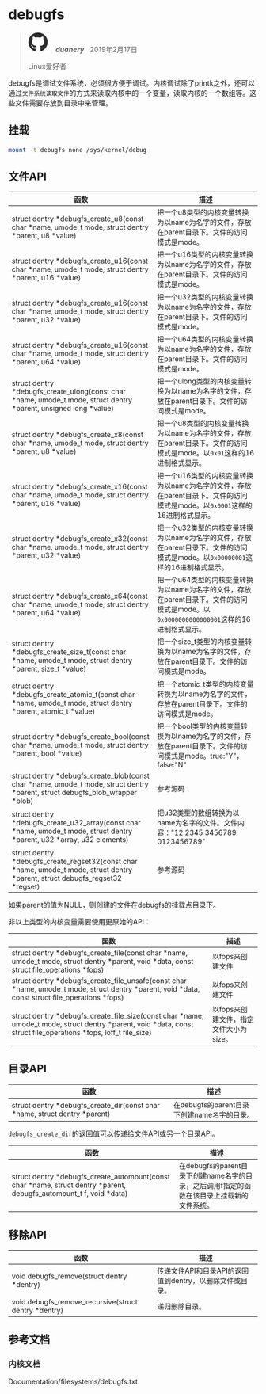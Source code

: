 # debugfs

> [![40](https://github.com/duanery/picture/blob/master/github/github_black_40px.png)](https://duanery.github.io)
> &nbsp;&nbsp;
> ***duanery*** &nbsp;
> 2019年2月17日
> 
> Linux爱好者

debugfs是调试文件系统，必须很方便于调试。内核调试除了printk之外，还可以通过`文件系统读取文件`的方式来读取内核中的一个变量，读取内核的一个数组等。这些文件需要存放到目录中来管理。

## 挂载

```bash
mount -t debugfs none /sys/kernel/debug
```

## 文件API

| 函数                                                         | 描述                                                         |
| ------------------------------------------------------------ | ------------------------------------------------------------ |
| struct dentry *debugfs_create_u8(const char *name, umode_t mode, struct dentry *parent, u8 *value) | 把一个u8类型的内核变量转换为以name为名字的文件，存放在parent目录下。文件的访问模式是mode。 |
| struct dentry *debugfs_create_u16(const char *name, umode_t mode, struct dentry *parent, u16 *value) | 把一个u16类型的内核变量转换为以name为名字的文件，存放在parent目录下。文件的访问模式是mode。 |
| struct dentry *debugfs_create_u16(const char *name, umode_t mode, struct dentry *parent, u32 *value) | 把一个u32类型的内核变量转换为以name为名字的文件，存放在parent目录下。文件的访问模式是mode。 |
| struct dentry *debugfs_create_u16(const char *name, umode_t mode, struct dentry *parent, u64 *value) | 把一个u64类型的内核变量转换为以name为名字的文件，存放在parent目录下。文件的访问模式是mode。 |
| struct dentry *debugfs_create_ulong(const char *name, umode_t mode, struct dentry *parent, unsigned long *value) | 把一个ulong类型的内核变量转换为以name为名字的文件，存放在parent目录下。文件的访问模式是mode。 |
| struct dentry *debugfs_create_x8(const char *name, umode_t mode, struct dentry *parent, u8 *value) | 把一个u8类型的内核变量转换为以name为名字的文件，存放在parent目录下。文件的访问模式是mode。以`0x01`这样的16进制格式显示。 |
| struct dentry *debugfs_create_x16(const char *name, umode_t mode, struct dentry *parent, u16 *value) | 把一个u16类型的内核变量转换为以name为名字的文件，存放在parent目录下。文件的访问模式是mode。以`0x0001`这样的16进制格式显示。 |
| struct dentry *debugfs_create_x32(const char *name, umode_t mode, struct dentry *parent, u32 *value) | 把一个u32类型的内核变量转换为以name为名字的文件，存放在parent目录下。文件的访问模式是mode。以`0x00000001`这样的16进制格式显示。 |
| struct dentry *debugfs_create_x64(const char *name, umode_t mode, struct dentry *parent, u64 *value) | 把一个u64类型的内核变量转换为以name为名字的文件，存放在parent目录下。文件的访问模式是mode。以`0x0000000000000001`这样的16进制格式显示。 |
| struct dentry *debugfs_create_size_t(const char *name, umode_t mode, struct dentry *parent, size_t *value) | 把一个size_t类型的内核变量转换为以name为名字的文件，存放在parent目录下。文件的访问模式是mode。 |
| struct dentry *debugfs_create_atomic_t(const char *name, umode_t mode, struct dentry *parent, atomic_t *value) | 把一个atomic_t类型的内核变量转换为以name为名字的文件，存放在parent目录下。文件的访问模式是mode。 |
| struct dentry *debugfs_create_bool(const char *name, umode_t mode, struct dentry *parent, bool *value) | 把一个bool类型的内核变量转换为以name为名字的文件，存放在parent目录下。文件的访问模式是mode。true:"Y"，false:"N" |
| struct dentry *debugfs_create_blob(const char *name, umode_t mode, struct dentry *parent, struct debugfs_blob_wrapper *blob) | 参考源码                                                     |
| struct dentry *debugfs_create_u32_array(const char *name, umode_t mode, struct dentry *parent, u32 *array, u32 elements) | 把u32类型的数组转换为以name为名字的文件。文件内容："12 2345 3456789 0123456789" |
| struct dentry *debugfs_create_regset32(const char *name, umode_t mode, struct dentry *parent, struct debugfs_regset32 *regset) | 参考源码                                                     |

如果parent的值为NULL，则创建的文件在debugfs的挂载点目录下。

非以上类型的内核变量需要使用更原始的API：

| 函数                                                         | 描述                                   |
| ------------------------------------------------------------ | -------------------------------------- |
| struct dentry *debugfs_create_file(const char *name, umode_t mode, struct dentry *parent, void *data, const struct file_operations *fops) | 以fops来创建文件                       |
| struct dentry *debugfs_create_file_unsafe(const char *name, umode_t mode, struct dentry *parent, void *data, const struct file_operations *fops) | 以fops来创建文件                       |
| struct dentry *debugfs_create_file_size(const char *name, umode_t mode, struct dentry *parent, void *data, const struct file_operations *fops, loff_t file_size) | 以fops来创建文件，指定文件大小为size。 |

## 目录API

| 函数                                                         | 描述                                        |
| ------------------------------------------------------------ | ------------------------------------------- |
| struct dentry *debugfs_create_dir(const char *name, struct dentry *parent) | 在debugfs的parent目录下创建name名字的目录。 |

`debugfs_create_dir`的返回值可以传递给文件API或另一个目录API。

| 函数                                                         | 描述                                                         |
| ------------------------------------------------------------ | ------------------------------------------------------------ |
| struct dentry *debugfs_create_automount(const char *name, struct dentry *parent, debugfs_automount_t f, void *data) | 在debugfs的parent目录下创建name名字的目录，之后调用f指定的函数在该目录上挂载新的文件系统。 |

## 移除API

| 函数                                                 | 描述                                                     |
| ---------------------------------------------------- | -------------------------------------------------------- |
| void debugfs_remove(struct dentry *dentry)           | 传递文件API和目录API的返回值到dentry，以删除文件或目录。 |
| void debugfs_remove_recursive(struct dentry *dentry) | 递归删除目录。                                           |

## 参考文档

### 内核文档

Documentation/filesystems/debugfs.txt